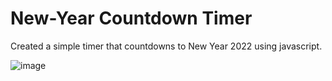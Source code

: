 # New-Year Countdown Timer
Created a simple timer that countdowns to New Year 2022 using javascript.

![image](https://user-images.githubusercontent.com/86670343/134075236-8d5effba-30ea-4d2f-bc23-7c02561e6b83.png)
